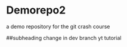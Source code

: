 # Demorepo2
a demo repository for the git crash course

##subheading change in dev branch
yt tutorial
